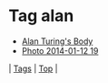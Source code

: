 <!--
title: Tag alan
date: 2020-06-28T15:26:59.163Z
tags:
-->
# Tag alan

 * [Alan Turing's Body](71404090636.md)
 * [Photo 2014-01-12 19](73114812404.md)

| [Tags](tags.md) | [Top](index.md) |
